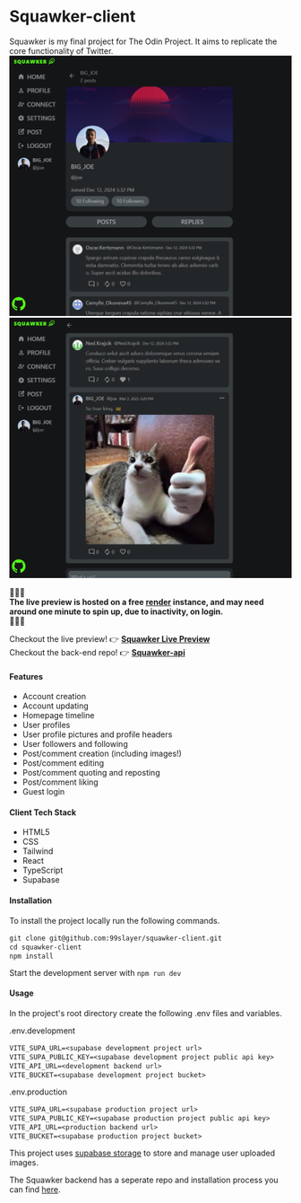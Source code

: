 # Squawker-client
Squawker is my final project for The Odin Project. It aims to replicate the core functionality of Twitter.\
![Project image 1.](/public/squawker-1.png)\
![Project image 2.](/public/squawker-2.png)

🚨🚨🚨\
**The live preview is hosted on a free [render](https://render.com/) instance, and may need around one minute to spin up, due to inactivity, on login.**\
🚨🚨🚨

Checkout the live preview! 👉 **[Squawker Live Preview](https://99slayer.github.io/squawker-client)**\
Checkout the back-end repo! 👉 **[Squawker-api](https://github.com/99slayer/squawker-api)**

#### Features
- Account creation
- Account updating
- Homepage timeline
- User profiles
- User profile pictures and profile headers
- User followers and following
- Post/comment creation (including images!)
- Post/comment editing
- Post/comment quoting and reposting
- Post/comment liking
- Guest login

#### Client Tech Stack
- HTML5
- CSS
- Tailwind
- React
- TypeScript
- Supabase

#### Installation
To install the project locally run the following commands.
```
git clone git@github.com:99slayer/squawker-client.git
cd squawker-client
npm install
```
Start the development server with `npm run dev`

#### Usage
In the project's root directory create the following .env files and variables.

.env.development
```
VITE_SUPA_URL=<supabase development project url>
VITE_SUPA_PUBLIC_KEY=<supabase development project public api key>
VITE_API_URL=<development backend url>
VITE_BUCKET=<supabase development project bucket>
```
.env.production
```
VITE_SUPA_URL=<supabase production project url>
VITE_SUPA_PUBLIC_KEY=<supabase production project public api key>
VITE_API_URL=<production backend url>
VITE_BUCKET=<supabase production project bucket>
```
This project uses [supabase storage](https://supabase.com/docs/guides/storage) to store and manage user uploaded images.

The Squawker backend has a seperate repo and installation process you can find [here](https://github.com/99slayer/squawker-api).
